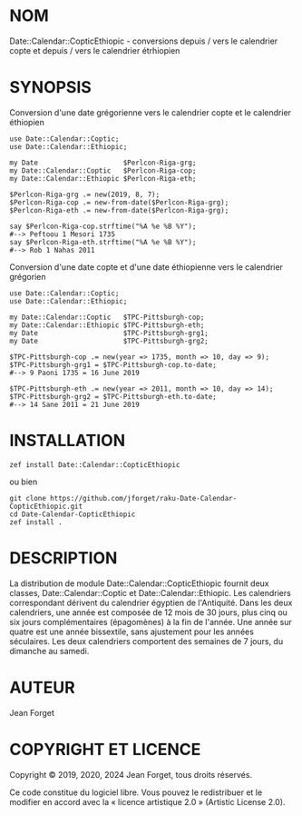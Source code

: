 NOM
===

Date::Calendar::CopticEthiopic - conversions depuis / vers le calendrier copte et depuis / vers le calendrier étrhiopien

SYNOPSIS
========

Conversion  d'une date  grégorienne  vers le  calendrier  copte et  le
calendrier éthiopien

```perl6
use Date::Calendar::Coptic;
use Date::Calendar::Ethiopic;

my Date                     $Perlcon-Riga-grg;
my Date::Calendar::Coptic   $Perlcon-Riga-cop;
my Date::Calendar::Ethiopic $Perlcon-Riga-eth;

$Perlcon-Riga-grg .= new(2019, 8, 7);
$Perlcon-Riga-cop .= new-from-date($Perlcon-Riga-grg);
$Perlcon-Riga-eth .= new-from-date($Perlcon-Riga-grg);

say $Perlcon-Riga-cop.strftime("%A %e %B %Y");
#--> Peftoou 1 Mesori 1735
say $Perlcon-Riga-eth.strftime("%A %e %B %Y");
#--> Rob 1 Nahas 2011
```

Conversion  d'une  date  copte  et  d'une  date  éthiopienne  vers  le
calendrier grégorien

```perl6
use Date::Calendar::Coptic;
use Date::Calendar::Ethiopic;

my Date::Calendar::Coptic   $TPC-Pittsburgh-cop;
my Date::Calendar::Ethiopic $TPC-Pittsburgh-eth;
my Date                     $TPC-Pittsburgh-grg1;
my Date                     $TPC-Pittsburgh-grg2;

$TPC-Pittsburgh-cop .= new(year => 1735, month => 10, day => 9);
$TPC-Pittsburgh-grg1 = $TPC-Pittsburgh-cop.to-date;
#--> 9 Paoni 1735 = 16 June 2019

$TPC-Pittsburgh-eth .= new(year => 2011, month => 10, day => 14);
$TPC-Pittsburgh-grg2 = $TPC-Pittsburgh-eth.to-date;
#--> 14 Sane 2011 = 21 June 2019
```

INSTALLATION
============

```shell
zef install Date::Calendar::CopticEthiopic
```

ou bien

```shell
git clone https://github.com/jforget/raku-Date-Calendar-CopticEthiopic.git
cd Date-Calendar-CopticEthiopic
zef install .
```

DESCRIPTION
===========

La distribution de  module Date::Calendar::CopticEthiopic fournit deux
classes,   Date::Calendar::Coptic  et   Date::Calendar::Ethiopic.  Les
calendriers   correspondant  dérivent   du   calendrier  égyptien   de
l'Antiquité. Dans les  deux calendriers, une année est  composée de 12
mois de 30 jours, plus  cinq ou six jours complémentaires (épagomènes)
à la  fin de l'année. Une  année sur quatre est  une année bissextile,
sans  ajustement  pour les  années  séculaires.  Les deux  calendriers
comportent des semaines de 7 jours, du dimanche au samedi.

AUTEUR
======

Jean Forget <J2N-FORGET at orange dot fr>

COPYRIGHT ET LICENCE
====================

Copyright © 2019, 2020, 2024 Jean Forget, tous droits réservés.

Ce code constitue du logiciel libre. Vous pouvez le redistribuer et le
modifier  en accord  avec  la  « licence  artistique  2.0 »  (Artistic
License 2.0).

